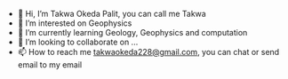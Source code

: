 - 👋 Hi, I’m Takwa Okeda Palit, you can call me Takwa
- 👀 I’m interested on Geophysics
- 🌱 I’m currently learning Geology, Geophysics and computation
- 💞️ I’m looking to collaborate on ...
- 📫 How to reach me takwaokeda228@gmail.com, you can chat or send email to my email

<!---
Takwaokeda/Takwaokeda is a ✨ special ✨ repository because its `README.md` (this file) appears on your GitHub profile.
You can click the Preview link to take a look at your changes.
--->

